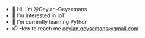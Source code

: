 - 👋 Hi, I’m @Ceylan-Geysemans
- 👀 I’m interested in IoT
- 🌱 I’m currently learning Python
- 📫 How to reach me ceylan.geysemans@gmail.com
